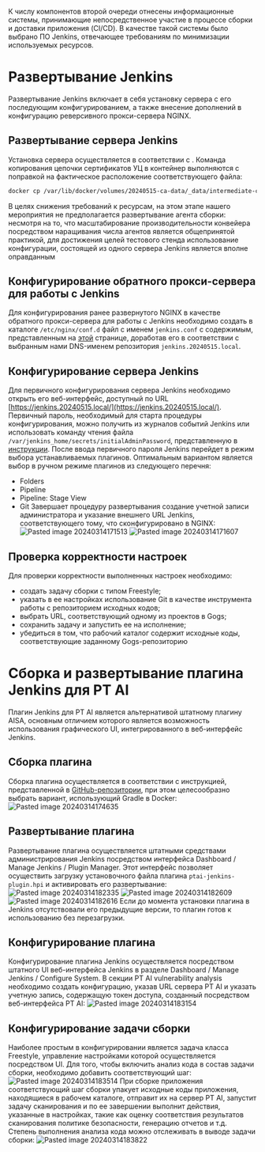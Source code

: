 К числу компонентов второй очереди отнесены информационные системы, принимающие непосредственное участие в процессе сборки и доставки приложения (CI/CD). В качестве такой системы было выбрано ПО Jenkins, отвечающее требованиям по минимизации используемых ресурсов.
# Развертывание Jenkins
Развертывание Jenkins включает в себя установку сервера с его последующим конфигурированием, а также внесение дополнений в конфигурацию реверсивного прокси-сервера NGINX. 
## Развертывание сервера Jenkins
Установка сервера осуществляется в соответствии с [](Jenkins.md#Развертывание%20сервера%20Jenkins%20для%20работы%20с%20использованием%20обратного%20прокси-сервера|инструкцией). Команда копирования цепочки сертификатов УЦ в контейнер выполняются с поправкой на фактическое расположение соответствующего файла:
``` bash
docker cp /var/lib/docker/volumes/20240515-ca-data/_data/intermediate-ca/out/F8BE4182D21D4C68/ca.pem jenkins:/usr/local/share/ca-certificates/ca.crt
```
В целях снижения требований к ресурсам, на этом этапе нашего мероприятия не предполагается развертывание агента сборки: несмотря на то, что масштабирование производительности конвейера посредством наращивания числа агентов является общепринятой практикой, для достижения целей тестового стенда использование конфигурации, состоящей из одного сервера Jenkins является вполне оправданным
## Конфигурирование обратного прокси-сервера для работы с Jenkins
Для конфигурирования ранее развернутого NGINX в качестве обратного прокси-сервера для работы с Jenkins необходимо создать в каталоге `/etc/nginx/conf.d` файл с именем `jenkins.conf` с содержимым, представленным на [этой](Deployment/Jenkins/Nginx%20reverse%20proxy.md) странице, доработав его в соответствии с выбранным нами DNS-именем репозитория `jenkins.20240515.local`.
## Конфигурирование сервера Jenkins
Для первичного конфигурирования сервера Jenkins необходимо открыть его веб-интерфейс, доступный по URL [https://jenkins.20240515.local/](https://jenkins.20240515.local/). Первичный пароль, необходимый для старта процедуры конфигурирования, можно получить из журналов событий Jenkins или использовать команду чтения файла `/var/jenkins_home/secrets/initialAdminPassword`, представленную в [инструкции](Jenkins.md). После ввода первичного пароля Jenkins перейдет в режим выбора устанавливаемых плагинов. Оптимальным вариантом является выбор в ручном режиме плагинов из следующего перечня:
- Folders
- Pipeline
- Pipeline: Stage View
- Git
Завершает процедуру развертывания создание учетной записи администратора и указание внешнего URL Jenkins, соответствующего тому, что сконфигурировано в NGINX:
![Pasted image 20240314171513](Pasted%20image%2020240314171513.png)
![Pasted image 20240314171607](Pasted%20image%2020240314171607.png)
## Проверка корректности настроек
Для проверки корректности выполненных настроек необходимо:
- создать задачу сборки с типом Freestyle;
- указать в ее настройках использование Git в качестве инструмента работы с репозиторием исходных кодов;
- выбрать URL, соответствующий одному из проектов в Gogs;
- сохранить задачу и запустить ее на исполнение;
- убедиться в том, что рабочий каталог содержит исходные коды, соответствующие заданному Gogs-репозиторию
# Сборка и развертывание плагина Jenkins для PT AI
Плагин Jenkins для PT AI является альтернативой штатному плагину AISA, основным отличием которого является возможность использования графического UI, интегрированного в веб-интерфейс Jenkins.
## Сборка плагина
Сборка плагина осуществляется в соответствии с инструкцией, представленной в [GitHub-репозитории](https://github.com/POSIdev-community/ptai-ee-tools.git), при этом целесообразно выбрать вариант, использующий Gradle в Docker:
![Pasted image 20240314174635](Pasted%20image%2020240314174635.png)
## Развертывание плагина
Развертывание плагина осуществляется штатными средствами администрирования Jenkins посредством интерфейса Dashboard / Manage Jenkins / Plugin Manager. Этот интерфейс позволяет осуществить загрузку установочного файла плагина `ptai-jenkins-plugin.hpi` и активировать его развертывание:
![Pasted image 20240314182335](Pasted%20image%2020240314182335.png)
![Pasted image 20240314182609](Pasted%20image%2020240314182609.png)
![Pasted image 20240314182616](Pasted%20image%2020240314182616.png)
Если до момента установки плагина в Jenkins отсутствовали его предыдущие версии, то плагин готов к использованию без перезагрузки.
## Конфигурирование плагина
Конфигурирование плагина Jenkins осуществляется посредством штатного UI веб-интерфейса Jenkins в разделе Dashboard / Manage Jenkins / Configure System. В секции PT AI vulnerability analysis необходимо создать конфигурацию, указав URL сервера PT AI и указать учетную запись, содержащую токен доступа, созданный посредством веб-интерфейса PT AI:
![Pasted image 20240314183154](Pasted%20image%2020240314183154.png)
## Конфигурирование задачи сборки
Наиболее простым в конфигурировании является задача класса Freestyle, управление настройками которой осуществляется посредством UI. Для того, чтобы включить анализ кода в состав задачи сборки, необходимо добавить соответствующий шаг:
![Pasted image 20240314183514](Pasted%20image%2020240314183514.png)
При сборке приложения соответствующий шаг сборки упакует исходные коды приложения, находящиеся в рабочем каталоге, отправит их на сервер PT AI, запустит задачу сканирования и по ее завершении выполнит действия, указанные в настройках, такие как оценку соответствия результатов сканирования политике безопасности, генерацию отчетов и т.д. Степень выполнения анализа кода можно отслеживать в выводе задачи сборки:
![Pasted image 20240314183822](Pasted%20image%2020240314183822.png)
